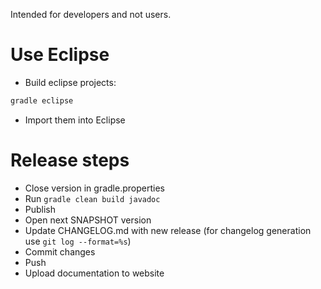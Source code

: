 Intended for developers and not users.

# Use Eclipse

- Build eclipse projects:

``` bash
gradle eclipse
```

- Import them into Eclipse

# Release steps

- Close version in gradle.properties
- Run `gradle clean build javadoc`
- Publish
- Open next SNAPSHOT version
- Update CHANGELOG.md with new release (for changelog generation use `git log --format=%s`)
- Commit changes
- Push
- Upload documentation to website
